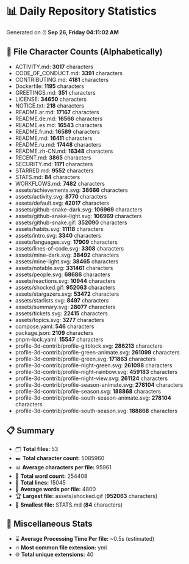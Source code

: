 # 📊 Daily Repository Statistics
Generated on ⏰ **Sep 26, Friday 04:11:02 AM**

## 📂 File Character Counts (Alphabetically)
- ACTIVITY.md: **3017** characters
- CODE_OF_CONDUCT.md: **3391** characters
- CONTRIBUTING.md: **4181** characters
- Dockerfile: **1195** characters
- GREETINGS.md: **351** characters
- LICENSE: **34650** characters
- NOTICE.txt: **218** characters
- README.ar.md: **17167** characters
- README.de.md: **16566** characters
- README.es.md: **16543** characters
- README.fr.md: **16589** characters
- README.md: **16411** characters
- README.ru.md: **17448** characters
- README.zh-CN.md: **16348** characters
- RECENT.md: **3865** characters
- SECURITY.md: **1171** characters
- STARRED.md: **9552** characters
- STATS.md: **84** characters
- WORKFLOWS.md: **7482** characters
- assets/achievements.svg: **38666** characters
- assets/activity.svg: **8770** characters
- assets/default.svg: **42017** characters
- assets/github-snake-dark.svg: **106969** characters
- assets/github-snake-light.svg: **106969** characters
- assets/github-snake.gif: **352090** characters
- assets/habits.svg: **11118** characters
- assets/intro.svg: **3340** characters
- assets/languages.svg: **17909** characters
- assets/lines-of-code.svg: **3308** characters
- assets/mine-dark.svg: **38492** characters
- assets/mine-light.svg: **38465** characters
- assets/notable.svg: **331461** characters
- assets/people.svg: **68686** characters
- assets/reactions.svg: **10944** characters
- assets/shocked.gif: **952063** characters
- assets/stargazers.svg: **53472** characters
- assets/starlists.svg: **8497** characters
- assets/summary.svg: **28077** characters
- assets/tickets.svg: **22415** characters
- assets/topics.svg: **3277** characters
- compose.yaml: **546** characters
- package.json: **2109** characters
- pnpm-lock.yaml: **15547** characters
- profile-3d-contrib/profile-gitblock.svg: **286213** characters
- profile-3d-contrib/profile-green-animate.svg: **261099** characters
- profile-3d-contrib/profile-green.svg: **171863** characters
- profile-3d-contrib/profile-night-green.svg: **261098** characters
- profile-3d-contrib/profile-night-rainbow.svg: **459183** characters
- profile-3d-contrib/profile-night-view.svg: **261124** characters
- profile-3d-contrib/profile-season-animate.svg: **278104** characters
- profile-3d-contrib/profile-season.svg: **188868** characters
- profile-3d-contrib/profile-south-season-animate.svg: **278104** characters
- profile-3d-contrib/profile-south-season.svg: **188868** characters

## 📋 Summary
- 🗂️ **Total files:** 53
- ✒️ **Total character count:** 5085960
- 📊 **Average characters per file:** 95961
- 📝 **Total word count:** 254408
- 🧾 **Total lines:** 15045
- 📐 **Average words per file:** 4800
- 🏆 **Largest file:** assets/shocked.gif (**952063** characters)
- 🥉 **Smallest file:** STATS.md (**84** characters)

## 🌟 Miscellaneous Stats
- ⌛ **Average Processing Time Per file:** ~0.5s (estimated)
- 🔥 **Most common file extension:** yml
- 🌐 **Total unique extensions:** 40
